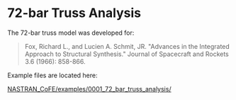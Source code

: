 # 72-bar Truss Analysis
The 72-bar truss model was developed for:
> Fox, Richard L., and Lucien A. Schmit, JR. "Advances in the Integrated Approach to Structural Synthesis." Journal of Spacecraft and Rockets 3.6 (1966): 858-866. 

Example files are located here:

[NASTRAN_CoFE/examples/0001_72_bar_truss_analysis/](https://github.com/vtpasquale/NASTRAN_CoFE/tree/version5/examples/0001_72_bar_truss_analysis)

